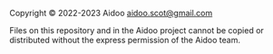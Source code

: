 Copyright © 2022-2023 Aidoo aidoo.scot@gmail.com

Files on this repository and in the Aidoo project cannot be copied or distributed without the express permission of the Aidoo team.
